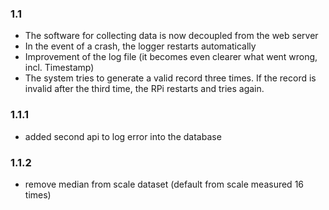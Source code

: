 ### 1.1
* The software for collecting data is now decoupled from the web server
* In the event of a crash, the logger restarts automatically
* Improvement of the log file (it becomes even clearer what went wrong, incl. Timestamp)
* The system tries to generate a valid record three times. If the record is invalid after the third time, the RPi restarts and tries again.

### 1.1.1
* added second api to log error into the database

### 1.1.2
* remove median from scale dataset (default from scale measured 16 times)